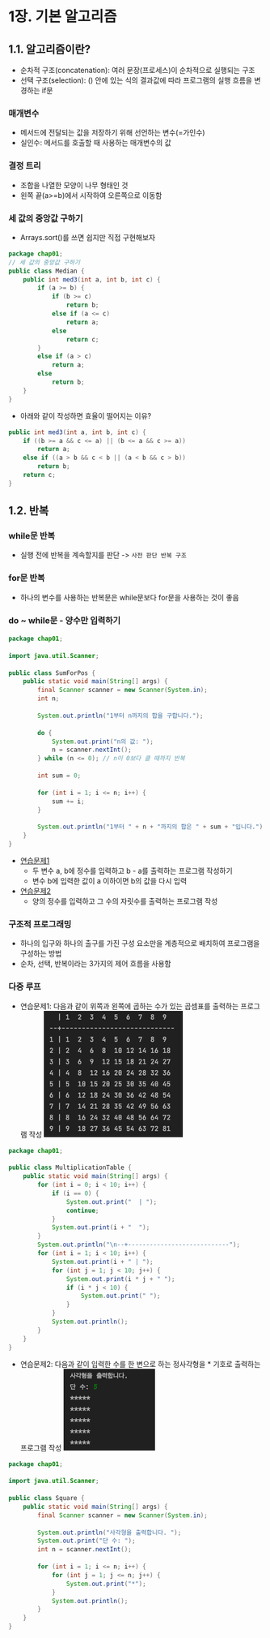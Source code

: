# 1장. 기본 알고리즘
## 1.1. 알고리즘이란?
- 순차적 구조(concatenation): 여러 문장(프로세스)이 순차적으로 실행되는 구조
- 선택 구조(selection): () 안에 있는 식의 결과값에 따라 프로그램의 실행 흐름을 변경하는 if문
### 매개변수
- 메서드에 전달되는 값을 저장하기 위해 선언하는 변수(=가인수)
- 실인수: 메서드를 호출할 때 사용하는 매개변수의 값

### 결정 트리
- 조합을 나열한 모양이 나무 형태인 것
- 왼쪽 끝(a>=b)에서 시작하여 오른쪽으로 이동함

### 세 값의 중앙값 구하기
- Arrays.sort()를 쓰면 쉽지만 직접 구현해보자
```java
package chap01;
// 세 값의 중앙값 구하기
public class Median {
    public int med3(int a, int b, int c) {
        if (a >= b) {
            if (b >= c)
                return b;
            else if (a <= c)
                return a;
            else
                return c;
        }
        else if (a > c)
            return a;
        else
            return b;
    }
}
```
- 아래와 같이 작성하면 효율이 떨어지는 이유?
```java
public int med3(int a, int b, int c) {
    if ((b >= a && c <= a) || (b <= a && c >= a))
        return a;
    else if ((a > b && c < b || (a < b && c > b))
        return b;
    return c;
}
```
## 1.2. 반복
### while문 반복
- 실행 전에 반복을 계속할지를 판단 -> `사전 판단 반복 구조`

### for문 반복
- 하나의 변수를 사용하는 반복문은 while문보다 for문을 사용하는 것이 좋음

### do ~ while문 - 양수만 입력하기
```java
package chap01;

import java.util.Scanner;

public class SumForPos {
    public static void main(String[] args) {
        final Scanner scanner = new Scanner(System.in);
        int n;

        System.out.println("1부터 n까지의 합을 구합니다.");

        do {
            System.out.print("n의 값: ");
            n = scanner.nextInt();
        } while (n <= 0); // n이 0보다 클 때까지 반복

        int sum = 0;

        for (int i = 1; i <= n; i++) {
            sum += i;
        }

        System.out.println("1부터 " + n + "까지의 합은 " + sum + "입니다.");
    }
}
```
- [연습문제1](doit/src/../../../doit/src/chap01/DiffOfTwoIntegers.java)
  - 두 변수 a, b에 정수를 입력하고 b - a를 출력하는 프로그램 작성하기
  - 변수 b에 입력한 값이 a 이하이면 b의 값을 다시 입력
- [연습문제2](../doit/src/chap01/DigitOfPos.java)
  - 양의 정수를 입력하고 그 수의 자릿수를 출력하는 프로그램 작성

### 구조적 프로그래밍
- 하나의 입구와 하나의 출구를 가진 구성 요소만을 계층적으로 배치하여 프로그램을 구성하는 방법
- 순차, 선택, 반복이라는 3가지의 제어 흐름을 사용함

### 다중 루프
- 연습문제1: 다음과 같이 위쪽과 왼쪽에 곱하는 수가 있는 곱셈표를 출력하는 프로그램 작성
![](assets/ex12.png)<br/>
```java
package chap01;

public class MultiplicationTable {
    public static void main(String[] args) {
        for (int i = 0; i < 10; i++) {
            if (i == 0) {
                System.out.print("  | ");
                continue;
            }
            System.out.print(i + "  ");
        }
        System.out.println("\n--+----------------------------");
        for (int i = 1; i < 10; i++) {
            System.out.print(i + " | ");
            for (int j = 1; j < 10; j++) {
                System.out.print(i * j + " ");
                if (i * j < 10) {
                    System.out.print(" ");
                }
            }
            System.out.println();
        }
    }
}
```
- 연습문제2: 다음과 같이 입력한 수를 한 변으로 하는 정사각형을 * 기호로 출력하는 프로그램 작성
![](assets/ex14.png)<br/>
```java
package chap01;

import java.util.Scanner;

public class Square {
    public static void main(String[] args) {
        final Scanner scanner = new Scanner(System.in);

        System.out.println("사각형을 출력합니다. ");
        System.out.print("단 수: ");
        int n = scanner.nextInt();

        for (int i = 1; i <= n; i++) {
            for (int j = 1; j <= n; j++) {
                System.out.print("*");
            }
            System.out.println();
        }
    }
}
```
